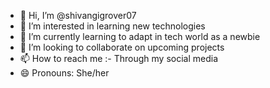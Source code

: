 - 👋 Hi, I’m @shivangigrover07
- 👀 I’m interested in learning new technologies
- 🌱 I’m currently learning to adapt in tech world as a newbie
- 💞️ I’m looking to collaborate on upcoming projects
- 📫 How to reach me :- Through my social media
- 😄 Pronouns: She/her

<!---
shivangigrover07/shivangigrover07 is a ✨ special ✨ repository because its `README.md` (this file) appears on your GitHub profile.
You can click the Preview link to take a look at your changes.
--->
